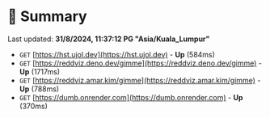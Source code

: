 # 📖 Summary
Last updated: **31/8/2024, 11:37:12 PG "Asia/Kuala_Lumpur"**

- `GET` [https://hst.ujol.dev](https://hst.ujol.dev) - **Up** (584ms)
- `GET` [https://reddviz.deno.dev/gimme](https://reddviz.deno.dev/gimme) - **Up** (1717ms)
- `GET` [https://reddviz.amar.kim/gimme](https://reddviz.amar.kim/gimme) - **Up** (788ms)
- `GET` [https://dumb.onrender.com](https://dumb.onrender.com) - **Up** (370ms)
